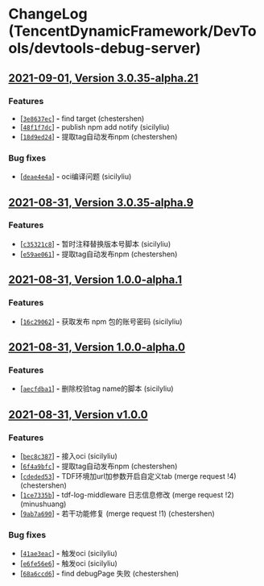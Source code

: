 # ChangeLog (TencentDynamicFramework/DevTools/devtools-debug-server)

## [2021-09-01, Version  3.0.35-alpha.21](http://git.woa.com/TencentDynamicFramework/DevTools/devtools-debug-server/-/tags/3.0.35-alpha.21)



### Features

 - [[`3e8637ec`](http://git.woa.com/TencentDynamicFramework/DevTools/devtools-debug-server/commit/3e8637ec)] **-** find target (chestershen) 
 - [[`48f1f7dc`](http://git.woa.com/TencentDynamicFramework/DevTools/devtools-debug-server/commit/48f1f7dc)] **-** publish npm add notify (sicilyliu) 
 - [[`18d9ed24`](http://git.woa.com/TencentDynamicFramework/DevTools/devtools-debug-server/commit/18d9ed24)] **-** 提取tag自动发布npm (chestershen) 

### Bug fixes

 - [[`deae4e4a`](http://git.woa.com/TencentDynamicFramework/DevTools/devtools-debug-server/commit/deae4e4a)] **-** oci编译问题 (sicilyliu) 




## [2021-08-31, Version  3.0.35-alpha.9](http://git.woa.com/TencentDynamicFramework/DevTools/devtools-debug-server/-/tags/3.0.35-alpha.9)



### Features

 - [[`c35321c8`](http://git.woa.com/TencentDynamicFramework/DevTools/devtools-debug-server/commit/c35321c8)] **-** 暂时注释替换版本号脚本 (sicilyliu) 
 - [[`e59ae061`](http://git.woa.com/TencentDynamicFramework/DevTools/devtools-debug-server/commit/e59ae061)] **-** 提取tag自动发布npm (chestershen) 




## [2021-08-31, Version  1.0.0-alpha.1](http://git.woa.com/TencentDynamicFramework/DevTools/devtools-debug-server/-/tags/1.0.0-alpha.1)



### Features

 - [[`16c29062`](http://git.woa.com/TencentDynamicFramework/DevTools/devtools-debug-server/commit/16c29062)] **-** 获取发布 npm 包的账号密码 (sicilyliu) 




## [2021-08-31, Version  1.0.0-alpha.0](http://git.woa.com/TencentDynamicFramework/DevTools/devtools-debug-server/-/tags/1.0.0-alpha.0)



### Features

 - [[`aecfdba1`](http://git.woa.com/TencentDynamicFramework/DevTools/devtools-debug-server/commit/aecfdba1)] **-** 删除校验tag name的脚本 (sicilyliu) 




## [2021-08-31, Version  v1.0.0](http://git.woa.com/TencentDynamicFramework/DevTools/devtools-debug-server/-/tags/v1.0.0)



### Features

 - [[`bec8c387`](http://git.woa.com/TencentDynamicFramework/DevTools/devtools-debug-server/commit/bec8c387)] **-** 接入oci (sicilyliu) 
 - [[`6f4a9bfc`](http://git.woa.com/TencentDynamicFramework/DevTools/devtools-debug-server/commit/6f4a9bfc)] **-** 提取tag自动发布npm (chestershen) 
 - [[`cdeded53`](http://git.woa.com/TencentDynamicFramework/DevTools/devtools-debug-server/commit/cdeded53)] **-** TDF环境加url加参数开启自定义tab (merge request !4) (chestershen) 
 - [[`1ce7335b`](http://git.woa.com/TencentDynamicFramework/DevTools/devtools-debug-server/commit/1ce7335b)] **-** tdf-log-middleware 日志信息修改 (merge request !2) (minushuang) 
 - [[`9ab7a690`](http://git.woa.com/TencentDynamicFramework/DevTools/devtools-debug-server/commit/9ab7a690)] **-** 若干功能修复 (merge request !1) (chestershen) 

### Bug fixes

 - [[`41ae3eac`](http://git.woa.com/TencentDynamicFramework/DevTools/devtools-debug-server/commit/41ae3eac)] **-** 触发oci (sicilyliu) 
 - [[`e6fe56e6`](http://git.woa.com/TencentDynamicFramework/DevTools/devtools-debug-server/commit/e6fe56e6)] **-** 触发oci (sicilyliu) 
 - [[`68a6ccd6`](http://git.woa.com/TencentDynamicFramework/DevTools/devtools-debug-server/commit/68a6ccd6)] **-** find debugPage 失败 (chestershen) 




